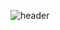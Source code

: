 ![header](https://capsule-render.vercel.app/api?type=waving&color=gradient&height=250&section=header&text=LLuuDev&fontSize=70)

